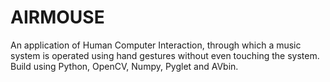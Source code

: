 # AIRMOUSE
An application of Human Computer Interaction, through which a music system is operated using hand gestures without even touching the system. Build using Python, OpenCV, Numpy, Pyglet and AVbin.
